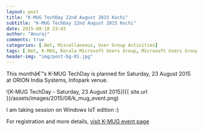```yaml
---
layout: post
title: "K-MUG TechDay 22nd August 2015 Kochi"
subtitle: "K-MUG TechDay 22nd August 2015 Kochi"
date: 2015-08-18 23:43
author: "Anuraj"
comments: true
categories: [.Net, Miscellaneous, User Group Activities]
tags: [.Net, K-MUG, Kerala Microsoft Users Group, Microsoft Users Group, User Group Meeting]
header-img: "img/post-bg-01.jpg"
---
```

This monthâ€™s K-MUG TechDay is planned for Saturday, 23 August 2015 at ORION India Systems, Infopark venue.

![K-MUG TechDay - Saturday, 23 August 2015]({{ site.url }}/assets/images/2015/08/k_mug_event.png)

I am taking session on Windows IoT edition :)

For registration and more details, <a href="http://k-mug.org/content/UGMeet22082015.aspx" target="_blank">visit K-MUG event page</a>
